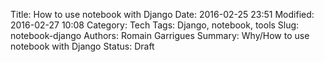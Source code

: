 Title: How to use notebook with Django
Date: 2016-02-25 23:51
Modified: 2016-02-27 10:08
Category: Tech
Tags: Django, notebook, tools
Slug: notebook-django
Authors: Romain Garrigues
Summary: Why/How to use notebook with Django
Status: Draft

